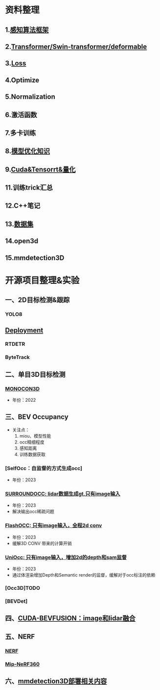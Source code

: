 # 资料整理
## 1.[感知算法框架](Data/感知算法框架.md)
## 2.[Transformer/Swin-transformer/deformable](Data/Transformer.md)
## 3.[Loss](Data/loss.md)
## 4.Optimize
## 5.Normalization
## 6.激活函数
## 7.多卡训练
## 8.[模型优化知识](Data/模型优化知识.md)
## 9.[Cuda&Tensorrt&量化](Data/Cuda&Tensorrt.md)
## 11.训练trick汇总
## 12.C++笔记
## 13.[数据集](Data/dataset.md) 
## 14.open3d
## 15.mmdetection3D


# 开源项目整理&实验
## 一、2D目标检测&跟踪
### YOLO8
## [Deployment](work/yolov8/yolov8_depolyment.md)
### RTDETR
### ByteTrack

## 二、单目3D目标检测
### [MONOCON3D](https://github.com/chenzihao008/monocon_rp)
- 年份：2022

## 三、BEV Occupancy
- 关注点：
    1. miou、模型性能
    2. occ精细程度
    3. 感知距离
    4. 训练数据获取
### [SelfOcc：自监督的方式生成occ]
- 年份：2023
### [SURROUNDOCC: lidar数据生成gt,只有image输入](work/surroundocc/surroundocc.md)
- 年份：2023
- 解决输出occ稀疏问题
### [FlashOCC: 只有image输入，全程2d conv ](work/FlashOCC/FlashOCC.md)
- 年份：2023
- 缓解3D CONV 带来的计算开销
### [UniOcc: 只有image输入，增加2d的depth和sam监督](work/UniOcc/UniOcc.md)
- 年份：2023
- 通过体渲染增加Depth和Semantic render的监督，缓解对于occ标注的依赖
### [Occ3D]TODO

### [BEVDet]
## 四、[CUDA-BEVFUSION：image和lidar融合](work/CUDA-BEVFusion/CUDA-BEVFUSION.md)
## 五、NERF

### [NERF](work/NERF/NERF/NERF.md)
### [Mip-NeRF360](work/NERF/Mip-NeRF360/Mip-NeRF360.md)


## 六、[mmdetection3D部署相关内容](work/mmdetection3D_deployment/mmdetection3D_deploy.md)
